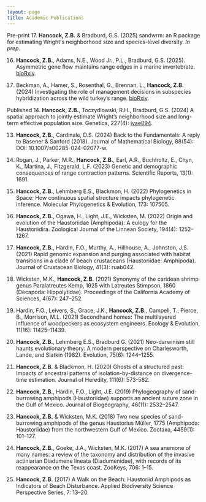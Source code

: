 ```yaml
---
layout: page
title: Academic Publications
---
```


Pre-print
17. **Hancock, Z.B.** & Bradburd, G.S. (2025) sandwrm: an R package for estimating Wright's neighborhood size and species-level diversity. *In prep*.

16. **Hancock, Z.B.**, Adams, N.E., Wood Jr., P.L., Bradburd, G.S. (2025). Asymmetric gene flow maintains range edges in a marine invertebrate. [bioRxiv](https://www.biorxiv.org/content/10.1101/2024.11.04.621918v2.abstract).

15. Beckman, A., Hamer, S., Rosenthal, G., Brennan, L., **Hancock, Z.B.** (2024) Investigating the role of management decisions in subspecies hybridization across the wild turkey’s range. [bioRxiv](https://www.biorxiv.org/content/10.1101/2024.11.07.622462v1).

Published
14. **Hancock, Z.B.**, Toczydlowski, R.H., Bradburd, G.S. (2024) A spatial approach to jointly estimate Wright’s neighborhood size and long-term effective population size. Genetics, 227(4): [iyae094](https://doi.org/10.1093/genetics/iyae094).

13. **Hancock, Z.B.**, Cardinale, D.S. (2024) Back to the Fundamentals: A reply to Basener & Sanford (2018). Journal of Mathematical Biology, 88(54): DOI: 10.1007/s00285-024-02077-w.
  
12. Rogan, J., Parker, M.R., **Hancock, Z.B.**, Earl, A.R., Buchholtz, E., Chyn, K., Martina, J., Fitzgerald, L.F. (2023) Genetic and demographic consequences of range contraction patterns. Scientific Reports, 13(1): 1691.
    
11. **Hancock, Z.B.**, Lehmberg E.S., Blackmon, H. (2022) Phylogenetics in Space: How continuous spatial structure impacts phylogenetic inference. Molecular Phylogenetics & Evolution, 173: 107505.
    
10. **Hancock, Z.B.**, Ogawa, H., Light, J.E., Wicksten, M. (2022) Origin and evolution of the Haustoriidae (Amphipoda): A eulogy for the Haustoriidira. Zoological Journal of the Linnean Society, 194(4): 1252–1267.
    
9. **Hancock, Z.B.**, Hardin, F.O., Murthy, A., Hillhouse, A., Johnston, J.S. (2021) Rapid genomic expansion and purging associated with habitat transitions in a clade of beach crustaceans (Haustoriidae: Amphipoda). Journal of Crustacean Biology, 41(3): ruab042.
    
8. Wicksten, M.K., **Hancock, Z.B.** (2021) Synonymy of the caridean shrimp genus Paralatreutes Kemp, 1925 with Latreutes Stimpson, 1860 (Decapoda: Hippolytidae). Proceedings of the California Academy of Sciences, 4(67): 247–252.
   
7. Hardin, F.O., Leivers, S., Grace, J.K., **Hancock, Z.B.**, Campell, T., Pierce, B., Morrison, M.L. (2021) Secondhand homes: The multilayered influence of woodpeckers as ecosystem engineers. Ecology & Evolution, 11(16): 11425–11439.
   
6. **Hancock, Z.B.**, Lehmberg E.S., Bradburd G. (2021) Neo-darwinism still haunts evolutionary theory: A modern perspective on Charlesworth, Lande, and Slatkin (1982). Evolution, 75(6): 1244–1255.
   
5. **Hancock, Z.B.** & Blackmon, H. (2020) Ghosts of a structured past: Impacts of ancestral patterns of isolation-by-distance on divergence-time estimation. Journal of Heredity, 111(6): 573-582.
   
4. **Hancock, Z.B.**, Hardin, F.O., Light, J.E. (2019) Phylogeography of sand-burrowing amphipods (Haustoriidae) supports an ancient suture zone in the Gulf of Mexico. Journal of Biogeography, 46(11): 2532–2547.
   
3. **Hancock, Z.B.** & Wicksten, M.K. (2018) Two new species of sand-burrowing amphipods of the genus Haustorius Müller, 1775 (Amphipoda: Haustoriidae) from the northwestern Gulf of Mexico. Zootaxa, 4459(1): 101–127.
   
2. **Hancock, Z.B.**, Goeke, J.A., Wicksten, M.K. (2017) A sea anemone of many names: a review of the taxonomy and distribution of the invasive actiniarian Diadumene lineata (Diadumenidae), with records of its reappearance on the Texas coast. ZooKeys, 706: 1–15.
   
1. **Hancock, Z.B.** (2017) A Walk on the Beach: Haustoriid Amphipods as Indicators of Beach Disturbance. Applied Biodiversity Science Perspective Series, 7: 13–20.
